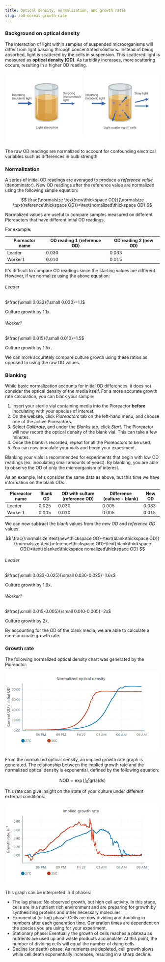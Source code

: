 ```yaml
---
title: Optical density, normalization, and growth rates
slug: /od-normal-growth-rate
---
```


### Background on optical density 

The interaction of light within samples of suspended microorganisms will differ from light passing through concentrated solutions. Instead of being absorbed, light is scattered by the cells in suspension. This scattered light is measured as **optical density (OD)**. As turbidity increases, more scattering occurs, resulting in a higher OD reading. 

![](/img/user-guide/absorption_vs_od.png)

The raw OD readings are normalized to account for confounding electrical variables such as differences in bulb strength. 

### Normalization

A series of initial OD readings are averaged to produce a _reference value_ (denominator). New OD readings after the reference value are normalized using the following simple equation: 

$$
\frac{\normalsize \text{new\thickspace OD}}{\normalsize \text{reference\thickspace OD}}=\text{nomalized\thickspace OD}
$$ 

Normalized values are useful to compare samples measured on different Pioreactors that have different intial OD readings. 

For example: 

| Pioreactor name | OD reading 1 (reference OD) | OD reading 2 (new OD)|
|--------------|------------| --------------|
| Leader	   | 0.030		| 0.033 |
| Worker1	   | 0.010		| 0.015 |

It's difficult to compare OD readings since the starting values are different. However, if we normalize using the above equation: 

###### Leader

$\frac{\small 0.033}{\small 0.030}=1.1$

Culture growth by 1.1x. 

###### Worker1

$\frac{\small 0.015}{\small 0.010}=1.5$

Culture growth by 1.5x. 

We can more accurately compare culture growth using these ratios as opposed to using the raw OD values. 

### Blanking

While basic normalization accounts for initial OD differences, it does not consider the optical density of the media itself. For a more accurate growth rate calculation, you can blank your sample:

1. Insert your sterile vial containing media into the Pioreactor **before** inoculating with your species of interest. 
2. On the website, click _Pioreactors_ tab on the left-hand menu, and choose one of the active Pioreactors. 
3. Select _Calibrate_, and under the _Blanks_ tab, click _Start_. The Pioreactor will now record the optical density of the blank vial. This can take a few minutes. 
4. Once the blank is recorded, repeat for all the Pioreactors to be used. 
5. You can now inoculate your vials and begin your experiment. 

Blanking your vials is recommended for experiments that begin with low OD readings (ex. inoculating small amounts of yeast). By blanking, you are able to observe the OD of only the microorganism of interest. 

As an example, let's consider the same data as above, but this time we have information on the blank ODs: 

| Pioreactor name | Blank OD | OD with culture (reference OD) | Difference (culture - blank) | New OD |
|-----------------|----------|--------------------------------|------------------------------| -------|
| Leader          |  0.025   | 0.030         		          | 0.005                        | 0.033  |
| Worker1         |  0.005   | 0.010	    			      | 0.005                        | 0.015  |

We can now subtract the _blank_ values from the _new OD_ and _reference OD_ values: 

$$
\frac{\normalsize \text{new\thickspace OD}-\text{blank\thickspace OD}}{\normalsize \text{reference\thickspace OD}-\text{blank\thickspace OD}}=\text{blanked\thickspace nomalized\thickspace OD}
$$ 

###### Leader

$\frac{\small 0.033-0.025}{\small 0.030-0.025}=1.6x$ 

Culture growth by 1.6x. 

###### Worker1

$\frac{\small 0.015-0.005}{\small 0.010-0.005}=2x$ 

Culture growth by 2x.

By accounting for the OD of the blank media, we are able to calculate a more accurate growth rate. 

### Growth rate

The following normalized optical density chart was generated by the Pioreactor:

![](/img/experiments/temp_normal_od.png)


From the normalized optical density, an implied growth rate graph is generated. The relationship between the implied growth rate and the normalized optical density is exponential, defined by the following equation:

$$
\text{NOD}=  \exp{ \left( \int_0^t \text{gr}(s)ds \right)}
$$ 

This rate can give insight on the state of your culture under different external conditions.

![](/img/experiments/temp_growth_rate.png)

This graph can be interpreted in 4 phases:
* The lag phase: No observed growth, but high cell activity. In this stage, cells are in a nutrient rich environment and are preparing for growth by synthesizing proteins and other necessary molecules. 
* Exponential (or log) phase: Cells are now dividing and doubling in numbers after each generation time. Generation times are dependent on the species you are using for your experiment. 
* Stationary phase: Eventually the growth of cells reaches a plateau as nutrients are used up and waste products accumulate. At this point, the number of dividing cells will equal the number of dying cells.
* Decline (or death) phase: As nutrients are depleted, cell growth slows while cell death exponentially increases, resulting in a sharp decline. 

